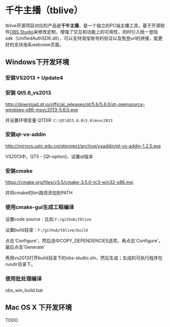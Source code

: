 
千牛主播（tblive）
====

tblive开源项目对应的产品是**千牛主播**，是一个独立的PC端主播工具，基于开源软件[OBS Studio](https://github.com/jp9000/obs-studio)来修改定制，增强了交互和功能上的可用性，同时引入统一登陆sdk（UnifiedAuthSDK.dll），可以支持淘宝账号的验证以及免登url的拼接，能更好的支持淘系webview页面。


## Windows下开发环境

### 安装VS2013 + Update4

### 安装 Qt5.6_vs2013
http://download.qt.io/official_releases/qt/5.6/5.6.0/qt-opensource-windows-x86-msvc2013-5.6.0.exe

并设置环境变量 QTDIR: `C:\Qt\Qt5.6.0\5.6\msvc2013`

### 安装qt-vs-addin
http://mirrors.ustc.edu.cn/qtproject/archive/vsaddin/qt-vs-addin-1.2.5.exe

VS2013中，QT5 - [Qt-option]，设置qt版本

### 安装cmake
https://cmake.org/files/v3.5/cmake-3.5.0-rc3-win32-x86.msi

并将cmake的bin路径添加到PATH

### 使用cmake-gui生成工程编译

设置code source：比如 `F:/github/tblive`

设置build目录：`F:/github/tblive/build`

点击'Configure'，然后选中COPY_DEPENDENCIES选项，再点击'Configure'，最后点击'Generate'

再用vs2013打开build目录下的obs-studio.sln，然后生成；生成的可执行程序在rundir目录下。


### 使用批处理编译

obs_win_build.bat



## Mac OS X 下开发环境
TODO

